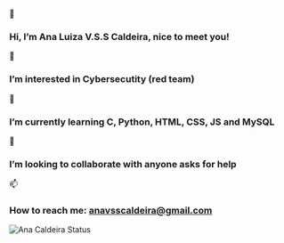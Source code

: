 👋 <h3>Hi, I’m Ana Luiza V.S.S Caldeira, nice to meet you!</h3>
👀 <h3>I’m interested in Cybersecutity (red team)</h3>
🌱 <h3>I’m currently learning C, Python, HTML, CSS, JS and MySQL</h3>
💞️ <h3>I’m looking to collaborate with anyone asks for help</h3>
📫 <h3>How to reach me: anavsscaldeira@gmail.com</h3>
![Ana Caldeira Status](https://github-readme-stats.vercel.app/api?username=AnaVSSCaldeira&theme=material-palenight&show_icons=true)
